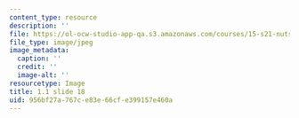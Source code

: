 ```yaml
---
content_type: resource
description: ''
file: https://ol-ocw-studio-app-qa.s3.amazonaws.com/courses/15-s21-nuts-and-bolts-of-business-plans-january-iap-2014/956bf27a767ce83e66cfe399157e460a_Slide18.JPG
file_type: image/jpeg
image_metadata:
  caption: ''
  credit: ''
  image-alt: ''
resourcetype: Image
title: 1.1 slide 18
uid: 956bf27a-767c-e83e-66cf-e399157e460a
---
```


